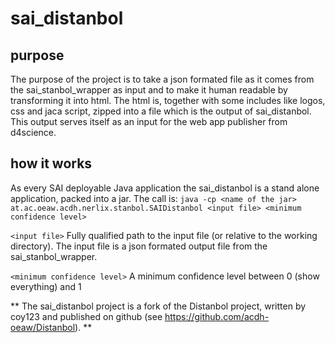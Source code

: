 # sai_distanbol

## purpose
The purpose of the project is to take a json formated file as it comes from the sai_stanbol_wrapper as input and to make it human readable by transforming it 
into html. The html is, together with some includes like logos, css and jaca script, zipped into a file which is the output of sai_distanbol. This output serves 
itself as an input for the web app publisher from d4science.  

## how it works
As every SAI deployable Java application the sai_distanbol is a stand alone application, packed into a jar. The call is: 
`java -cp <name of the jar> at.ac.oeaw.acdh.nerlix.stanbol.SAIDistanbol <input file> <minimum confidence level>`

`<input file>`
Fully qualified path to the input file (or relative to the working directory). The input file is a json formated output file from the sai_stanbol_wrapper. 

`<minimum confidence level>`
A minimum confidence level between 0 (show everything) and 1

** The sai_distanbol project is a fork of the Distanbol project, written by coy123 and published on github (see https://github.com/acdh-oeaw/Distanbol). ** 

